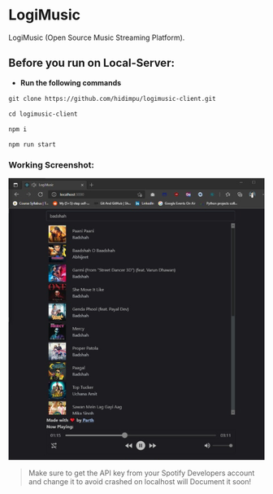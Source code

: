 # LogiMusic

LogiMusic (Open Source Music Streaming Platform). 



##  Before you run on Local-Server:

- **Run the following commands**

```
git clone https://github.com/hidimpu/logimusic-client.git
```

```
cd logimusic-client
```

```
npm i
```

```
npm run start
``` 


### Working Screenshot:

<img src = "https://raw.githubusercontent.com/hidimpu/LogiMusic/main/images/ss.jpg">



>Make sure to get the API key from your Spotify Developers account and change it to avoid crashed on localhost
will Document it soon!
